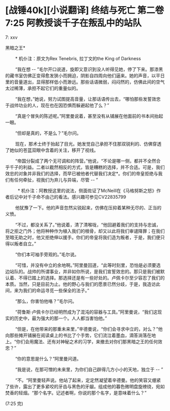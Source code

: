 # [战锤40k][小说翻译] 终结与死亡 第二卷 7:25 阿教授谈千子在叛乱中的站队


7: xxv 

黑暗之王* 

        * 机仆注：原文为Rex Tenebris, 拉丁文的the King of Darkness

        “我在想 -- ”毛尔开口说道，旋即又意识到没人听得见她，停了下来。那漆黑的藏书室仿佛正变得愈发狭小而拥迫，阴影自四周向他们逼来。她的声音，以平日里的音量道出，显得那样低小而渺远。那些话语微弱，闷闷然的，仿佛此间的空气太过稀薄，承担不起它们的重量似的。

        “我在想，”她说，努力试图提高音量，让那话语传出去，“哪怕那些发誓效忠于战帅功业的人，现在也在因恐惧而躲避起他了么？”

        “真是个冒失的陈述呢。”阿里曼说着，甚至没有从铺展在他面前的书本间抬起一眼。

        “但却是真的，不是么？”毛尔问。

        现在，那术士终于抬起了目光。她发觉自己承担不住那双锐利的、仿佛穿透了她似的苍蓝双眼中含着的关注，移开了视线。

        “帝国分裂成了两个无可调和的阵营。”他说，“不论是哪一侧，都并不全然合乎千子的利益。二者以截然相反的方式，皆是糟糕的选择，并不合适。可是，我们效忠的对象并非我们的选择，而早已被他者代替我们决定*。你们的帝皇拒绝与我们有任何牵扯，视我们为弃儿与异端，尽管 -- ”

          * 机仆注：阿教授这里的说法，侧面佐证了McNeill在《马格努斯之怒》作者后记中对千子命不由己的看法。感兴趣可参见CV22835799

        他犹豫了一下。他的声音忽然尖锐起来，仿佛在压抑着某种无尽的、正当的义愤。

        “不过，都没关系了。”他说着，清了清喉咙，“他回避着我们的支持与忠诚，将之拒之门外；他将种种作为植入我们的根骨，却又以此将我们审谴降罪；在我们至暗无助之时，他又拒绝伸以援手。你们的帝皇将我们造为叛者，于是，我们便只得以叛者自立。”

        “你们本可袖手旁观的。”毛尔说。

        “可惜，并没有中立的余地啊。”阿里曼回道，“此等时刻里，恐怕是必须要选边站队的。战帅的所谓事业，并非如你所说，是我们宣誓效忠的。那只是我们被默认着、不得已踏上的选择。那选择还是有一些好处的。卢佩卡尔至少容忍了我们的本质。当然，只是目前为止。他的野心与我们的愿景已然分歧，于是，我造访此间，来为我们的命运寻觅一些保全的法子。”

        “那么，你害怕他咯？”毛尔问。

        “荷鲁斯·卢佩卡尔已经明然成为了混沌的容器与工具。”阿里曼说，“我们这现实的历史中，最为强大的那一个。人人都当害怕他。”

        “但是，在他带来的那重未来里，”辛德曼说，“你们会寻求中立的，对么？”他向那些摊开铺展在阅读桌上的书比了个手势，它们流泣着墨血，滴答淌落在地上。“你们会用魔法、还有对神秘之术的习学，来撤去对你们那黑暗之王的任何效忠？”

        “你的意思是什么？”阿里曼问道。

        “我是说，在那可憎的未来里，为你们自己辟得几方小小的天地，独立于 -- ”

        “不。“阿里曼轻声说。他站了起来，定定然凝望着辛德曼。他的笑容又绷紧了些许，露出了更多紧咬的牙齿与黑色的牙龈。组成他的暮色微明盘旋缭绕，宛如焚香的轻烟。“那个名字。记述者啊，你说的那个名字，是意味着什么？”



(7:25 完) 
